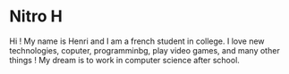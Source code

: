 # Nitro H

Hi ! 
My name is Henri and I am a french student in college. 
I love new technologies, coputer, programminbg, play video games, and many other things !
My dream is to work in computer science after school.

